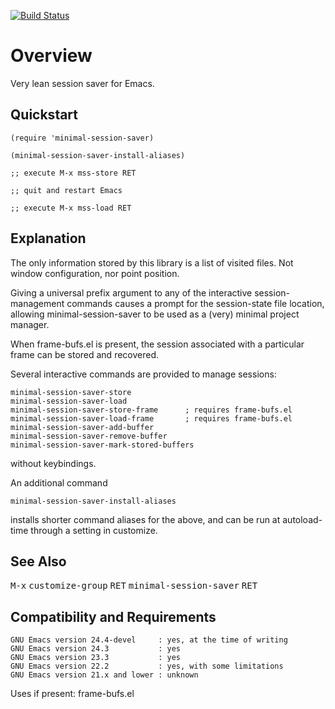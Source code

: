 [![Build Status](https://secure.travis-ci.org/rolandwalker/minimal-session-saver.png?branch=master)](http://travis-ci.org/rolandwalker/minimal-session-saver)

# Overview

Very lean session saver for Emacs.

## Quickstart

```elisp
(require 'minimal-session-saver)
 
(minimal-session-saver-install-aliases)
 
;; execute M-x mss-store RET
 
;; quit and restart Emacs
 
;; execute M-x mss-load RET
```

## Explanation

The only information stored by this library is a list of visited
files.  Not window configuration, nor point position.

Giving a universal prefix argument to any of the interactive
session-management commands causes a prompt for the session-state
file location, allowing minimal-session-saver to be used as a
(very) minimal project manager.

When frame-bufs.el is present, the session associated with a
particular frame can be stored and recovered.

Several interactive commands are provided to manage sessions:

	minimal-session-saver-store
	minimal-session-saver-load
	minimal-session-saver-store-frame      ; requires frame-bufs.el
	minimal-session-saver-load-frame       ; requires frame-bufs.el
	minimal-session-saver-add-buffer
	minimal-session-saver-remove-buffer
	minimal-session-saver-mark-stored-buffers

without keybindings.

An additional command

	minimal-session-saver-install-aliases

installs shorter command aliases for the above, and can
be run at autoload-time through a setting in customize.

## See Also

<kbd>M-x</kbd> <kbd>customize-group</kbd> <kbd>RET</kbd> <kbd>minimal-session-saver</kbd> <kbd>RET</kbd>

## Compatibility and Requirements

	GNU Emacs version 24.4-devel     : yes, at the time of writing
	GNU Emacs version 24.3           : yes
	GNU Emacs version 23.3           : yes
	GNU Emacs version 22.2           : yes, with some limitations
	GNU Emacs version 21.x and lower : unknown

Uses if present: frame-bufs.el

